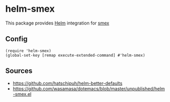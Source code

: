 helm-smex
=========

This package provides [Helm](https://emacs-helm.github.io/helm/) integration for [smex](https://github.com/nonsequitur/smex)

Config
-------

``` emacs-lisp
(require 'helm-smex)
(global-set-key [remap execute-extended-command] #'helm-smex)
```

Sources
-------

* https://github.com/hatschipuh/helm-better-defaults
* https://github.com/wasamasa/dotemacs/blob/master/unpublished/helm-smex.el
